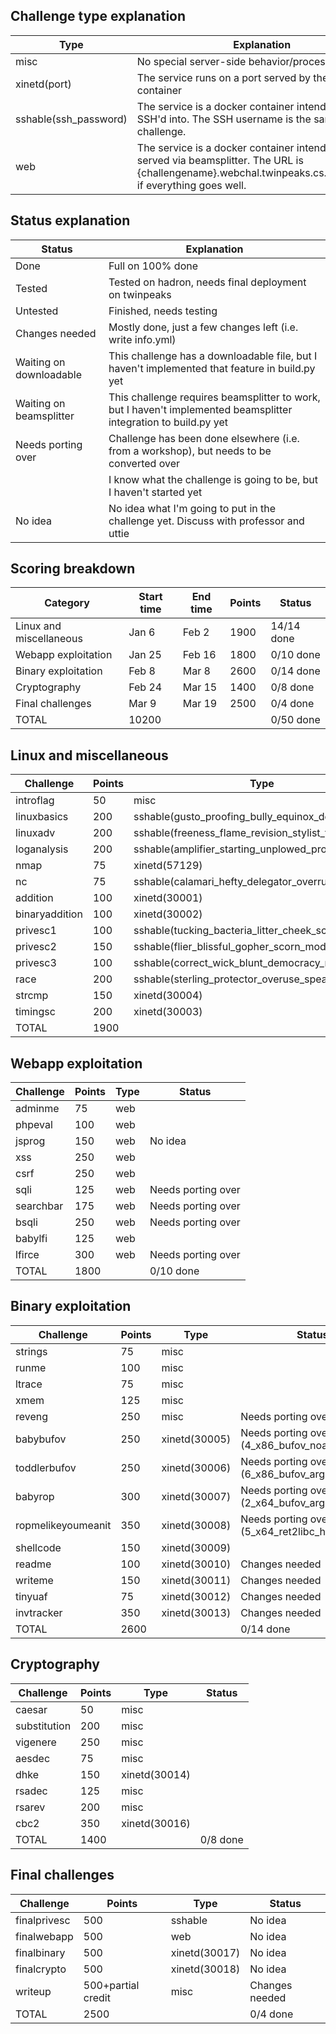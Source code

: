 ## Challenge type explanation
|Type|Explanation|
|-|-|
|misc|No special server-side behavior/processing needed|
|xinetd(port)|The service runs on a port served by the xinetd container|
|sshable(ssh_password)|The service is a docker container intended to be SSH'd into. The SSH username is the same as the challenge.|
|web|The service is a docker container intended to be served via beamsplitter. The URL is {challengename}.webchal.twinpeaks.cs.ucdavis.edu, if everything goes well.|

## Status explanation
|Status|Explanation|
|-|-|
|Done|Full on 100% done|
|Tested|Tested on hadron, needs final deployment on twinpeaks
|Untested|Finished, needs testing|
|Changes needed|Mostly done, just a few changes left (i.e. write info.yml)|
|Waiting on downloadable|This challenge has a downloadable file, but I haven't implemented that feature in build.py yet|
|Waiting on beamsplitter|This challenge requires beamsplitter to work, but I haven't implemented beamsplitter integration to build.py yet|
|Needs porting over|Challenge has been done elsewhere (i.e. from a workshop), but needs to be converted over|
||I know what the challenge is going to be, but I haven't started yet|
|No idea|No idea what I'm going to put in the challenge yet. Discuss with professor and uttie|

## Scoring breakdown
|Category|Start time|End time|Points|Status|
|-|-|-|-|-|
|Linux and miscellaneous|Jan 6|Feb 2|1900|14/14 done|
|Webapp exploitation|Jan 25|Feb 16|1800|0/10 done|
|Binary exploitation|Feb 8|Mar 8|2600|0/14 done|
|Cryptography|Feb 24|Mar 15|1400|0/8 done|
|Final challenges|Mar 9|Mar 19|2500|0/4 done|
|TOTAL|10200|||0/50 done|
## Linux and miscellaneous
|Challenge|Points|Type|Status|
|-|-|-|-|
|introflag|50|misc|Done|
|linuxbasics|200|sshable(gusto_proofing_bully_equinox_deceiving)|Done|
|linuxadv|200|sshable(freeness_flame_revision_stylist_truth)|Done|
|loganalysis|200|sshable(amplifier_starting_unplowed_propose_aflame)|Done|
|nmap|75|xinetd(57129)|Done|
|nc|75|sshable(calamari_hefty_delegator_overrule_props)|Done|
|addition|100|xinetd(30001)|Done|
|binaryaddition|100|xinetd(30002)|Done|
|privesc1|100|sshable(tucking_bacteria_litter_cheek_scrutiny)|Done|
|privesc2|150|sshable(flier_blissful_gopher_scorn_modular)|Done|
|privesc3|100|sshable(correct_wick_blunt_democracy_rare)|Done|
|race|200|sshable(sterling_protector_overuse_spearmint_violet)|Done|
|strcmp|150|xinetd(30004)|Done|
|timingsc|200|xinetd(30003)|Done|
|TOTAL|1900||Done|

## Webapp exploitation
|Challenge|Points|Type|Status|
|-|-|-|-|
|adminme|75|web||
|phpeval|100|web||
|jsprog|150|web|No idea|
|xss|250|web||
|csrf|250|web||
|sqli|125|web|Needs porting over|
|searchbar|175|web|Needs porting over|
|bsqli|250|web|Needs porting over|
|babylfi|125|web||
|lfirce|300|web|Needs porting over|
|TOTAL|1800||0/10 done|

## Binary exploitation
|Challenge|Points|Type|Status|
|-|-|-|-|
|strings|75|misc||
|runme|100|misc||
|ltrace|75|misc||
|xmem|125|misc||
|reveng|250|misc|Needs porting over|
|babybufov|250|xinetd(30005)|Needs porting over (4_x86_bufov_noargs)|
|toddlerbufov|250|xinetd(30006)|Needs porting over (6_x86_bufov_args_harder)|
|babyrop|300|xinetd(30007)|Needs porting over (2_x64_bufov_args)|
|ropmelikeyoumeanit|350|xinetd(30008)|Needs porting over (5_x64_ret2libc_harder_static)
|shellcode|150|xinetd(30009)||
|readme|100|xinetd(30010)|Changes needed|
|writeme|150|xinetd(30011)|Changes needed|
|tinyuaf|75|xinetd(30012)|Changes needed|
|invtracker|350|xinetd(30013)|Changes needed|
|TOTAL|2600||0/14 done|

## Cryptography
|Challenge|Points|Type|Status|
|-|-|-|-|
|caesar|50|misc||
|substitution|200|misc||
|vigenere|250|misc||
|aesdec|75|misc||
|dhke|150|xinetd(30014)||
|rsadec|125|misc||
|rsarev|200|misc||
|cbc2|350|xinetd(30016)||
|TOTAL|1400||0/8 done|

## Final challenges
|Challenge|Points|Type|Status|
|-|-|-|-|
|finalprivesc|500|sshable|No idea|
|finalwebapp|500|web|No idea|
|finalbinary|500|xinetd(30017)|No idea|
|finalcrypto|500|xinetd(30018)|No idea|
|writeup|500+partial credit|misc|Changes needed|
|TOTAL|2500||0/4 done|


